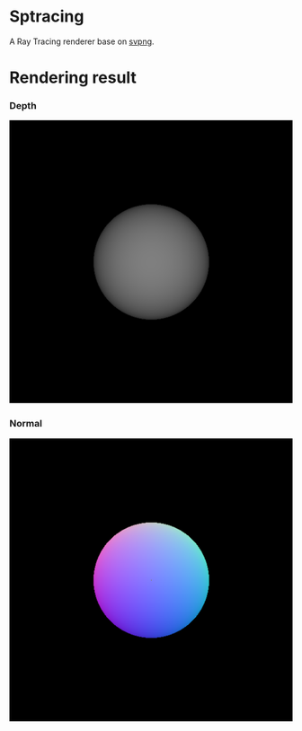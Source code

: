 # Sptracing
A Ray Tracing renderer base on [svpng](https://github.com/miloyip/svpng).
# Rendering result
### Depth
![D-result](img/depth_test.png)
### Normal
![N-result](img/normal_test.png)